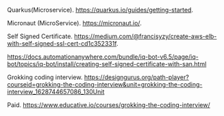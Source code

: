 Quarkus(Microservice). 
https://quarkus.io/guides/getting-started. 

Micronaut (MicroService). 
https://micronaut.io/. 

Self Signed Certificate. 
https://medium.com/@francisyzy/create-aws-elb-with-self-signed-ssl-cert-cd1c352331f. 

https://docs.automationanywhere.com/bundle/iq-bot-v6.5/page/iq-bot/topics/iq-bot/install/creating-self-signed-certificate-with-san.html

Grokking coding interview. 
https://designgurus.org/path-player?courseid=grokking-the-coding-interview&unit=grokking-the-coding-interview_1628744657086_130Unit

Paid. 
https://www.educative.io/courses/grokking-the-coding-interview/
